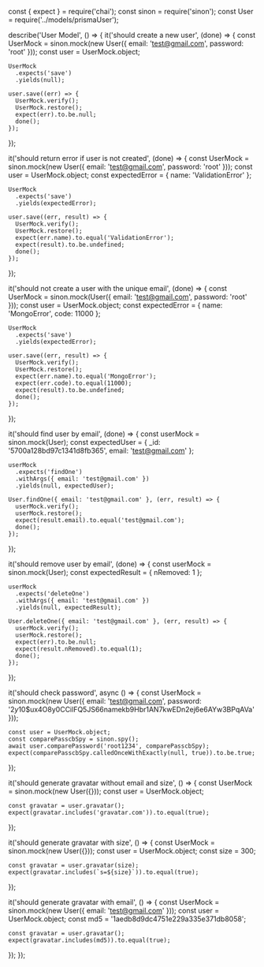 const { expect } = require('chai');
const sinon = require('sinon');
const User = require('../models/prismaUser');

describe('User Model', () => {
  it('should create a new user', (done) => {
    const UserMock = sinon.mock(new User({ email: 'test@gmail.com', password: 'root' }));
    const user = UserMock.object;

    UserMock
      .expects('save')
      .yields(null);

    user.save((err) => {
      UserMock.verify();
      UserMock.restore();
      expect(err).to.be.null;
      done();
    });
  });

  it('should return error if user is not created', (done) => {
    const UserMock = sinon.mock(new User({ email: 'test@gmail.com', password: 'root' }));
    const user = UserMock.object;
    const expectedError = {
      name: 'ValidationError'
    };

    UserMock
      .expects('save')
      .yields(expectedError);

    user.save((err, result) => {
      UserMock.verify();
      UserMock.restore();
      expect(err.name).to.equal('ValidationError');
      expect(result).to.be.undefined;
      done();
    });
  });

  it('should not create a user with the unique email', (done) => {
    const UserMock = sinon.mock(User({ email: 'test@gmail.com', password: 'root' }));
    const user = UserMock.object;
    const expectedError = {
      name: 'MongoError',
      code: 11000
    };

    UserMock
      .expects('save')
      .yields(expectedError);

    user.save((err, result) => {
      UserMock.verify();
      UserMock.restore();
      expect(err.name).to.equal('MongoError');
      expect(err.code).to.equal(11000);
      expect(result).to.be.undefined;
      done();
    });
  });

  it('should find user by email', (done) => {
    const userMock = sinon.mock(User);
    const expectedUser = {
      _id: '5700a128bd97c1341d8fb365',
      email: 'test@gmail.com'
    };

    userMock
      .expects('findOne')
      .withArgs({ email: 'test@gmail.com' })
      .yields(null, expectedUser);

    User.findOne({ email: 'test@gmail.com' }, (err, result) => {
      userMock.verify();
      userMock.restore();
      expect(result.email).to.equal('test@gmail.com');
      done();
    });
  });

  it('should remove user by email', (done) => {
    const userMock = sinon.mock(User);
    const expectedResult = {
      nRemoved: 1
    };

    userMock
      .expects('deleteOne')
      .withArgs({ email: 'test@gmail.com' })
      .yields(null, expectedResult);

    User.deleteOne({ email: 'test@gmail.com' }, (err, result) => {
      userMock.verify();
      userMock.restore();
      expect(err).to.be.null;
      expect(result.nRemoved).to.equal(1);
      done();
    });
  });

  it('should check password', async () => {
    const UserMock = sinon.mock(new User({
      email: 'test@gmail.com',
      password: '$2y$10$ux4O8y0CCilFQ5JS66namekb9Hbr1AN7kwEDn2ej6e6AYw3BPqAVa'
    }));

    const user = UserMock.object;
    const comparePasscbSpy = sinon.spy();
    await user.comparePassword('root1234', comparePasscbSpy);
    expect(comparePasscbSpy.calledOnceWithExactly(null, true)).to.be.true;
  });

  it('should generate gravatar without email and size', () => {
    const UserMock = sinon.mock(new User({}));
    const user = UserMock.object;

    const gravatar = user.gravatar();
    expect(gravatar.includes('gravatar.com')).to.equal(true);
  });

  it('should generate gravatar with size', () => {
    const UserMock = sinon.mock(new User({}));
    const user = UserMock.object;
    const size = 300;

    const gravatar = user.gravatar(size);
    expect(gravatar.includes(`s=${size}`)).to.equal(true);
  });

  it('should generate gravatar with email', () => {
    const UserMock = sinon.mock(new User({ email: 'test@gmail.com' }));
    const user = UserMock.object;
    const md5 = '1aedb8d9dc4751e229a335e371db8058';

    const gravatar = user.gravatar();
    expect(gravatar.includes(md5)).to.equal(true);
  });
});
